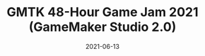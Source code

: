 ---
draft: false
title: GMTK 48-Hour Game Jam 2021 (GameMaker Studio 2.0)
description: "Made a unique puzzle-game in 48 hours."
tags: ["GameMaker Studio", "Game Design", "Teamwork"]
date: 2021-06-13
url: https://itch.io/jam/gmtk-2021/rate/1086033
---